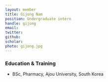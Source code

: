 ```yaml
---
layout: member
title: Gijong Nam
position: Undergraduate intern
handle: gijong
email:
twitter:
github:
scholar: 
photo: gijong.jpg
---
```





### Education & Training
- BSc, Pharmacy, Ajou University, South Korea